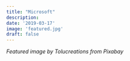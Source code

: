 ```yaml
---
title: "Microsoft"
description: 
date: '2019-03-17'
image: 'featured.jpg'
draft: false
---
```


*Featured image by Tolucreations from Pixabay*